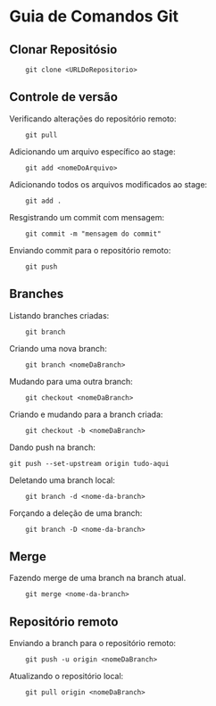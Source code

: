 # Guia de Comandos Git

## Clonar Repositósio

```
    git clone <URLDoRepositorio>
```

## Controle de versão

Verificando alterações do repositório remoto:
```
    git pull
```

Adicionando um arquivo específico ao stage:
```
    git add <nomeDoArquivo>
```

Adicionando todos os arquivos modificados ao stage:
```
    git add .
```

Resgistrando um commit com mensagem:
```
    git commit -m "mensagem do commit"
```

Enviando commit para o repositório remoto:
```
    git push
```

## Branches

Listando branches criadas:
```
    git branch
```

Criando uma nova branch:
```
    git branch <nomeDaBranch>
```

Mudando para uma outra branch:
```
    git checkout <nomeDaBranch>
```

Criando e mudando para a branch criada:
```
    git checkout -b <nomeDaBranch>
```
Dando push na branch:
```
git push --set-upstream origin tudo-aqui
```

Deletando uma branch local:
```
    git branch -d <nome-da-branch>
```

Forçando a deleção de uma branch:
```
    git branch -D <nome-da-branch>
```

## Merge
Fazendo merge de uma branch na branch atual.
```
    git merge <nome-da-branch>
```

## Repositório remoto

Enviando a branch para o repositório remoto:
```
    git push -u origin <nomeDaBranch>
```

Atualizando o repositório local:
```
    git pull origin <nomeDaBranch>
```